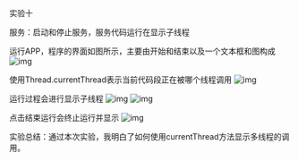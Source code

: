 实验十

服务：启动和停止服务，服务代码运行在显示子线程



运行APP，程序的界面如图所示，主要由开始和结束以及一个文本框和图构成
![img](zfh10_picture/1.png)

使用Thread.currentThread表示当前代码段正在被哪个线程调用
![img](zfh10_picture/2.png)

运行过程会进行显示子线程
![img](zfh10_picture/3.png)
![img](zfh10_picture/4.png)

点击结束运行会终止运行并显示
![img](zfh10_picture/5.png)





实验总结：通过本次实验，我明白了如何使用currentThread方法显示多线程的调用。